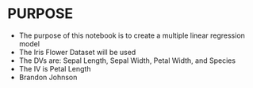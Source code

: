 # PURPOSE
* The purpose of this notebook is to create a multiple linear regression model
* The Iris Flower Dataset will be used
* The DVs are: Sepal Length, Sepal Width, Petal Width, and Species
* The IV is Petal Length
* Brandon Johnson
